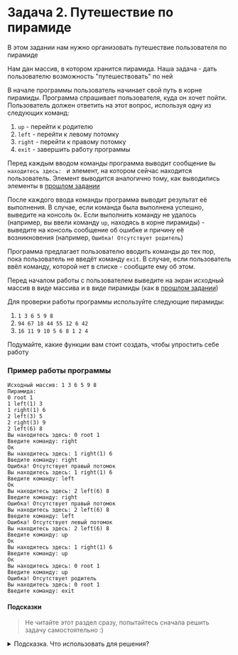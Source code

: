 # Задача 2. Путешествие по пирамиде
В этом задании нам нужно организовать путешествие пользователя по пирамиде

Нам дан массив, в котором хранится пирамида. Наша задача - дать пользователю возможность "путешествовать" по ней

В начале программы пользователь начинает свой путь в корне пирамиды. Программа спрашивает пользователя, куда он хочет пойти. Пользователь должен ответить на этот вопрос, используя одну из следующих команд:
1. `up` - перейти к родителю
2. `left` - перейти к левому потомку
3. `right` - перейти к правому потомку
4. `exit` - завершить работу программы

Перед каждым вводом команды программа выводит сообщение `Вы находитесь здесь: ` и элемент, на котором сейчас находится пользователь. Элемент выводится аналогично тому, как выводились элементы в [прошлом задании](../01)

После каждого ввода команды программа выводит результат её выполнения. В случае, если команда была выполнена успешно, выведите на консоль `Ок`. Если выполнить команду не удалось (например, вы ввели команду `up`, находясь в корне пирамиды) - выведите на консоль сообщение об ошибке и причину её возникновения (например, `Ошибка! Отсутствует родитель`)

Программа предлагает пользователю вводить команды до тех пор, пока пользователь не введёт команду `exit`. В случае, если пользователь ввёл команду, которой нет в списке - сообщите ему об этом.

Перед началом работы с пользователем выведите на экран исходный массив в виде массива и в виде пирамиды (как в [прошлом задании](../01))

Для проверки работы программы используйте следующие пирамиды:
1. `1 3 6 5 9 8`
2. `94 67 18 44 55 12 6 42`
3. `16 11 9 10 5 6 8 1 2 4`

Подумайте, какие функции вам стоит создать, чтобы упростить себе работу

### Пример работы программы

```
Исходный массив: 1 3 6 5 9 8
Пирамида:
0 root 1
1 left(1) 3
1 right(1) 6
2 left(3) 5
2 right(3) 9
2 left(6) 8
Вы находитесь здесь: 0 root 1
Введите команду: right
Ок
Вы находитесь здесь: 1 right(1) 6
Введите команду: right
Ошибка! Отсутствует правый потомок
Вы находитесь здесь: 1 right(1) 6
Введите команду: left
Ок
Вы находитесь здесь: 2 left(6) 8
Введите команду: right
Ошибка! Отсутствует правый потомок
Вы находитесь здесь: 2 left(6) 8
Введите команду: left
Ошибка! Отсутствует левый потомок
Вы находитесь здесь: 2 left(6) 8
Введите команду: up
Ок
Вы находитесь здесь: 1 right(1) 6
Введите команду: up
Ок
Вы находитесь здесь: 0 root 1
Введите команду: up
Ошибка! Отсутствует родитель
Вы находитесь здесь: 0 root 1
Введите команду: exit
```

#### Подсказки

> Не читайте этот раздел сразу, попытайтесь сначала решить задачу самостоятельно :)

<details>

<summary>Подсказка. Что использовать для решения?</summary>

Для того, чтобы постоянно спрашивать у пользователя команды и обрабатывать их, нам нужно использовать цикл `do...while` и сравнение строк

Для удобства работы стоит создать функции для получения индекса левого потомка, правого потомка и родителя. Также эти функции должны определять наличие того, чей индекс они вычисляют - то есть у функции фактически будет 2 результата работы. Для этого можно использовать ссылки - например, функция будет возвращать значение типа `bool`, а в качестве одного из аргументов принимать переменную по ссылке (или по указателю), в которую будет заносить найденное значение

Подробности устройства пирамиды на массиве описаны в лекции

</details>